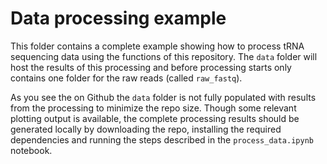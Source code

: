 # Data processing example

This folder contains a complete example showing how to process tRNA sequencing data using the functions of this repository.
The `data` folder will host the results of this processing and before processing starts only contains one folder for the raw reads (called `raw_fastq`).

As you see the on Github the `data` folder is not fully populated with results from the processing to minimize the repo size.
Though some relevant plotting output is available, the complete processing results should be generated locally by downloading the repo, installing the required dependencies and running the steps described in the `process_data.ipynb` notebook.



